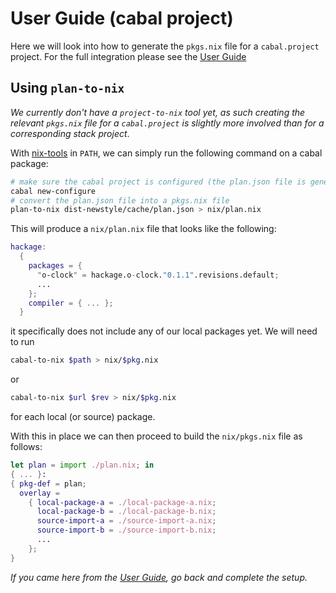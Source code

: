 # User Guide (cabal project)

Here we will look into how to generate the `pkgs.nix` file for a
`cabal.project` project.  For the full integration please see the [User
Guide](/user-guide)

## Using `plan-to-nix`

*We currently don't have a `project-to-nix` tool yet, as such creating
 the relevant `pkgs.nix` file for a `cabal.project` is slightly more
 involved than for a corresponding stack project*.

With [nix-tools](https://github.com/input-output-hk/nix-tools) in
`PATH`, we can simply run the following command on a cabal package:

```bash
# make sure the cabal project is configured (the plan.json file is generated)
cabal new-configure
# convert the plan.json file into a pkgs.nix file
plan-to-nix dist-newstyle/cache/plan.json > nix/plan.nix
```

This will produce a `nix/plan.nix` file that looks like the following:
```nix
hackage:
  {
    packages = {
      "o-clock" = hackage.o-clock."0.1.1".revisions.default;
      ...
    };
    compiler = { ... };
  }
```

it specifically does not include any of our local packages yet. We
will need to run

```bash
cabal-to-nix $path > nix/$pkg.nix
```
or
```bash
cabal-to-nix $url $rev > nix/$pkg.nix
```
for each local (or source) package.

With this in place we can then proceed to build the `nix/pkgs.nix`
file as follows:

```nix
let plan = import ./plan.nix; in
{ ... }:
{ pkg-def = plan;
  overlay =
    { local-package-a = ./local-package-a.nix;
      local-package-b = ./local-package-b.nix;
      source-import-a = ./source-import-a.nix;
      source-import-b = ./source-import-b.nix;
      ...
    };
}
```

*If you came here from the [User Guide](/user-guide), go back and
 complete the setup.*
